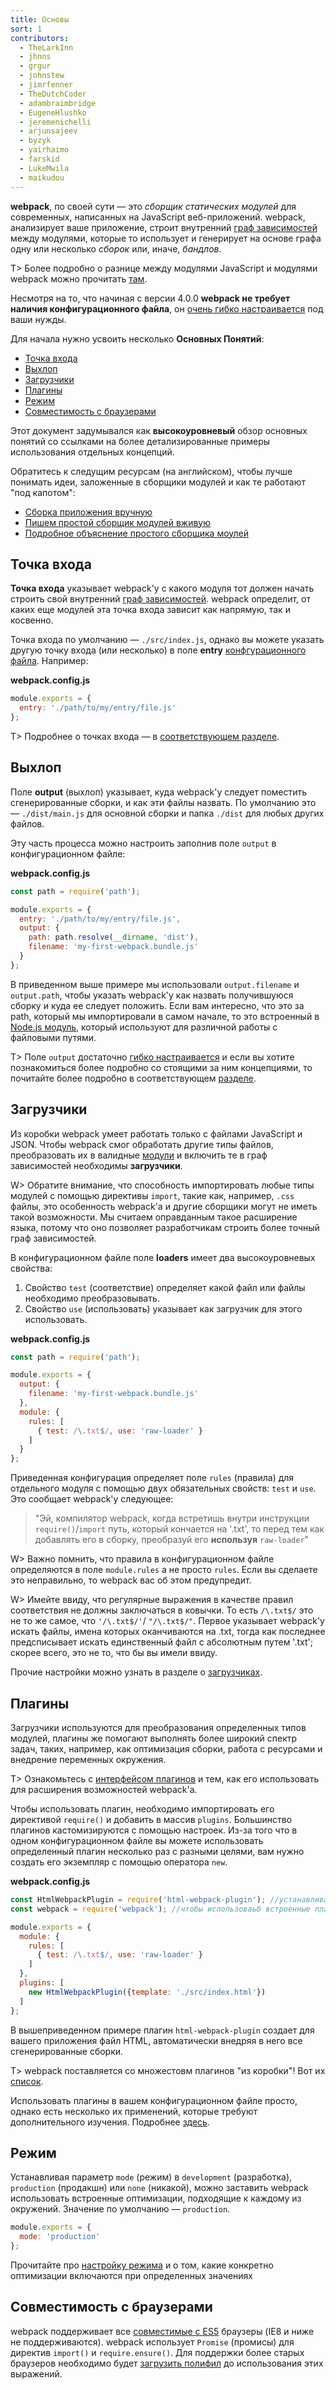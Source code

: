 ```yaml
---
title: Основы
sort: 1
contributors:
  - TheLarkInn
  - jhnns
  - grgur
  - johnstew
  - jimrfenner
  - TheDutchCoder
  - adambraimbridge
  - EugeneHlushko
  - jeremenichelli
  - arjunsajeev
  - byzyk
  - yairhaimo
  - farskid
  - LukeMwila
  - maikudou
---
```


__webpack__, по своей сути — это _сборщик статических модулей_ для современных, написанных на JavaScript веб-приложений. webpack, анализирует ваше приложение, строит внутренний [граф зависимостей](/concepts/dependency-graph/) между модулями, которые то использует и генерирует на основе графа одну или несколько _сборок_ или, иначе, _бандлов_.

T> Более подробно о разнице между модулями JavaScript и модулями webpack можно прочитать [там](/concepts/modules).

Несмотря на то, что начиная с версии 4.0.0 __webpack не требует наличия конфигурационного файла__, он [очень гибко настраивается](/configuration) под ваши нужды.

Для начала нужно усвоить несколько __Основных Понятий__:

- [Точка входа](#entry)
- [Выхлоп](#output)
- [Загрузчики](#loaders)
- [Плагины](#plugins)
- [Режим](#mode)
- [Совместимость с браузерами](#browser-compatibility)

Этот документ задумывался как __высокоуровневый__ обзор основных понятий со ссылками на более детализированные примеры использования отдельных концепций.

Обратитесь к следущим ресурсам (на английском), чтобы лучше понимать идеи, заложенные в сборщики модулей и как те работают "под капотом":

- [Сборка приложения вручную](https://www.youtube.com/watch?v=UNMkLHzofQI)
- [Пишем простой сборщик модулей вживую](https://www.youtube.com/watch?v=Gc9-7PBqOC8)
- [Подробное объяснение простого сборщика моулей](https://github.com/ronami/minipack)


## Точка входа

__Точка входа__ указывает webpack'у с какого модуля тот должен начать строить свой внутренний [граф зависимостей](/concepts/dependency-graph/). webpack определит, от каких еще модулей эта точка входа зависит как напрямую, так и косвенно.

Точка входа по умолчанию — `./src/index.js`, однако вы можете указать другую точку входа (или несколько) в поле __entry__ [конфгурационного файла](/configuration). Например:

__webpack.config.js__

``` js
module.exports = {
  entry: './path/to/my/entry/file.js'
};
```

T> Подробнее о точках входа — в [соответствующем разделе](/concepts/entry-points).


## Выхлоп

Поле __output__ (выхлоп) указывает, куда webpack'у следует поместить сгенерированные сборки, и как эти файлы назвать. По умолчанию это — `./dist/main.js` для основной сборки и папка `./dist` для любых других файлов.

Эту часть процесса можно настроить заполнив поле `output` в конфигурационном файле:

__webpack.config.js__

```javascript
const path = require('path');

module.exports = {
  entry: './path/to/my/entry/file.js',
  output: {
    path: path.resolve(__dirname, 'dist'),
    filename: 'my-first-webpack.bundle.js'
  }
};
```

В приведенном выше примере мы использовали `output.filename` и `output.path`, чтобы указать webpack'у как назвать получившуюся сборку и куда ее следует положить. Если вам интересно, что это за path, который мы импортировали в самом начале, то это встроенный в [Node.js модуль](https://nodejs.org/api/modules.html), который используют для различной работы с файловыми путями.

T> Поле `output` достаточно [гибко настраивается](/configuration/output) и если вы хотите познакомиться более подробно со стоящими за ним концепциями, то почитайте более подробно в соответствующем [разделе](/concepts/output).


## Загрузчики

Из коробки webpack умеет работать только с файлами JavaScript и JSON. Чтобы webpack смог обработать другие типы файлов, преобразовать их в валидные [модули](/concepts/modules) и включить те в граф зависимостей необходимы __загрузчики__.

W> Обратите внимание, что способность импортировать любые типы модулей с помощью директивы `import`, такие как, например, `.css` файлы, это особенность webpack'а и другие сборщики могут не иметь такой возможности. Мы считаем оправданным такое расширение языка, потому что оно позволяет разработчикам строить более точный граф зависимостей. 

В конфигурационном файле поле __loaders__ имеет два высокоуровневых свойства:

1. Свойство `test` (соответствие) определяет какой файл или файлы необходимо преобразовывать.
2. Свойство `use` (использовать) указывает как загрузчик для этого использовать.

__webpack.config.js__

```javascript
const path = require('path');

module.exports = {
  output: {
    filename: 'my-first-webpack.bundle.js'
  },
  module: {
    rules: [
      { test: /\.txt$/, use: 'raw-loader' }
    ]
  }
};
```

Приведенная конфигурация определяет поле `rules` (правила) для отдельного модуля с помощью двух обязательных свойств: `test` и `use`. Это сообщает webpack'у следующее:

> "Эй, компилятор webpack, когда встретишь внутри инструкции `require()`/`import` путь, который кончается на '.txt', то перед тем как добавлять его в сборку, преобразуй его __используя__ `raw-loader`"

W> Важно помнить, что правила в конфигурационном файле определяются в поле `module.rules` a не просто `rules`. Если вы сделаете это неправильно, то webpack вас об этом предупредит.

W> Имейте ввиду, что регулярные выражения в качестве правил соответствия не должны заключаться в ковычки. То есть `/\.txt$/` это не то же самое, что `'/\.txt$/'`/ `"/\.txt$/"`. Первое указывает webpack'у искать файлы, имена которых оканчиваются на .txt, тогда как последнее предсписывает искать единственный файл с абсолютным путем '.txt'; скорее всего, это не то, что бы вы имели ввиду.

Прочие настройки можно узнать в разделе о [загрузчиках](/concepts/loaders).


## Плагины

Загрузчики используются для преобразования определенных типов модулей, плагины же помогают выполнять более широкий спектр задач, таких, например, как оптимизация сборки, работа с ресурсами и внедрение переменных окружения.

T> Ознакомьтесь с [интерфейсом плагинов](/api/plugins) и тем, как его использовать для расширения возможностей webpack'а.

Чтобы использовать плагин, необходимо импортировать его директивой `require()` и добавить в массив `plugins`. Большинство плагинов кастомизируются с помощью настроек. Из-за того что в одном конфигурационном файле вы можете использовать определенный плагин несколько раз с разными целями, вам нужно создать его экземпляр с помощью оператора `new`.


__webpack.config.js__

```javascript
const HtmlWebpackPlugin = require('html-webpack-plugin'); //устанавливается  через npm
const webpack = require('webpack'); //чтобы использоваьб встроенные плагины

module.exports = {
  module: {
    rules: [
      { test: /\.txt$/, use: 'raw-loader' }
    ]
  },
  plugins: [
    new HtmlWebpackPlugin({template: './src/index.html'})
  ]
};
```

В вышеприведенном примере плагин `html-webpack-plugin` создает для вашего приложения файл HTML, автоматически внедряя в него все сгенерированные сборки.

T> webpack поставляется со множестовм плагинов "из коробки"! Вот их [список](/plugins).

Использовать плагины в вашем конфигурационном файле просто, однако есть несколько их применений, которые требуют дополнительного изучения. Подробнее [здесь](/concepts/plugins).


## Режим

Устанавливая параметр `mode` (режим) в `development` (разработка), `production` (продакшн) или `none` (никакой), можно заставить webpack использовать встроенные оптимизации, подходящие к каждому из окружений. Значение по умолчанию — `production`.

```javascript
module.exports = {
  mode: 'production'
};
```

Прочитайте про [настройку режима](/concepts/mode) и о том, какие конкретно оптимизации включаются при определенных значениях


## Совместимость с браузерами

webpack поддерживает все [совместимые с ES5](https://kangax.github.io/compat-table/es5/) браузеры (IE8 и ниже не поддерживаются). webpack использует `Promise` (промисы) для директив `import()` и `require.ensure()`. Для поддержки более старых браузеров необходимо будет [загрузить полифил](/guides/shimming/) до использования этих выражений.
